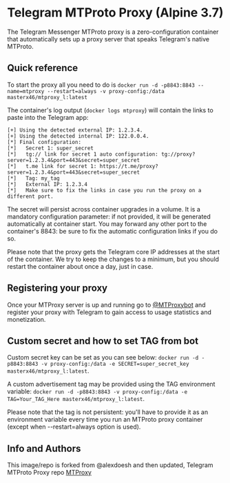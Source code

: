 # Telegram MTProto Proxy (Alpine 3.7)

The Telegram Messenger MTProto proxy is a zero-configuration container that automatically sets up a proxy server that speaks Telegram's native MTProto.

## Quick reference
To start the proxy all you need to do is
`docker run -d -p8843:8843 --name=mtproxy --restart=always -v proxy-config:/data masterx46/mtproxy_l:latest`

The container's log output (`docker logs mtproxy`) will contain the links to paste into the Telegram app:

```
[+] Using the detected external IP: 1.2.3.4.
[+] Using the detected internal IP: 122.0.0.4.
[*] Final configuration:
[*]   Secret 1: super_secret
[*]   tg:// link for secret 1 auto configuration: tg://proxy?server=1.2.3.4&port=443&secret=super_secret
[*]   t.me link for secret 1: https://t.me/proxy?server=1.2.3.4&port=443&secret=super_secret
[*]   Tag: my_tag
[*]   External IP: 1.2.3.4
[*]   Make sure to fix the links in case you run the proxy on a different port.
```
The secret will persist across container upgrades in a volume. It is a mandatory configuration parameter: if not provided, it will be generated automatically at container start. You may forward any other port to the container's 8843: be sure to fix the automatic configuration links if you do so.

Please note that the proxy gets the Telegram core IP addresses at the start of the container. We try to keep the changes to a minimum, but you should restart the container about once a day, just in case.

## Registering your proxy
Once your MTProxy server is up and running go to [@MTProxybot](https://t.me/mtproxybot) and register your proxy with Telegram to gain access to usage statistics and monetization.

## Custom secret and how to set TAG from bot

Custom secret key can be set as you can see below:
`docker run -d -p8843:8843 -v proxy-config:/data -e SECRET=super_secret_key masterx46/mtproxy_l:latest`.

A custom advertisement tag may be provided using the TAG environment variable:
`docker run -d -p8843:8843 -v proxy-config:/data -e TAG=Your_TAG_Here masterx46/mtproxy_l:latest`.

Please note that the tag is not persistent: you'll have to provide it as an environment variable every time you run an MTProto proxy container (except when --restart=always option is used).

## Info and Authors
This image/repo is forked from @alexdoesh and then updated, Telegram MTProto Proxy repo [MTProxy](https://github.com/TelegramMessenger/MTProxy)
